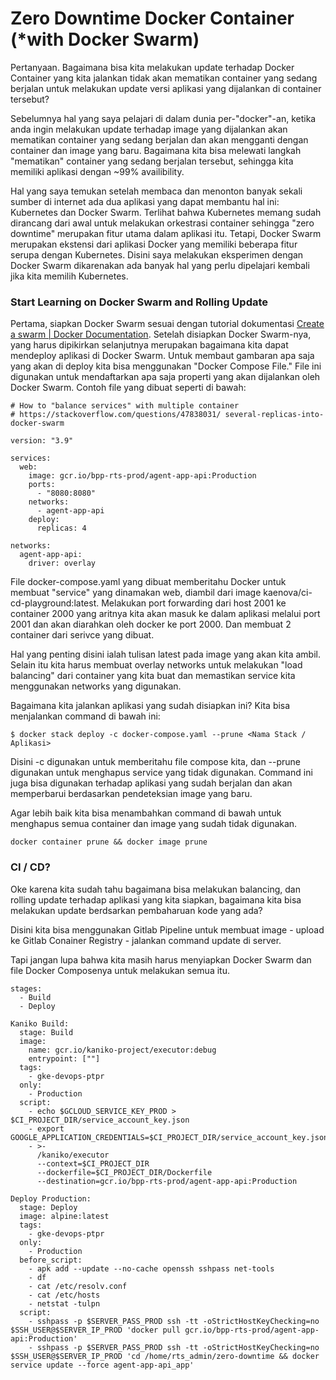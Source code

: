 # Zero Downtime Docker Container (*with Docker Swarm)

Pertanyaan. Bagaimana bisa kita melakukan update terhadap Docker Container yang kita jalankan  tidak akan mematikan container yang sedang berjalan untuk melakukan update versi aplikasi yang dijalankan di container tersebut?

Sebelumnya hal yang saya pelajari di dalam dunia per-"docker"-an, ketika anda ingin melakukan update terhadap image yang dijalankan akan mematikan container yang sedang berjalan dan akan mengganti dengan container dan image yang baru. Bagaimana kita bisa melewati langkah "mematikan" container yang sedang berjalan tersebut, sehingga kita memiliki aplikasi dengan ~99% availibility.

Hal yang saya temukan setelah membaca dan menonton banyak sekali sumber di internet ada dua aplikasi yang dapat membantu hal ini: Kubernetes dan Docker Swarm. Terlihat bahwa Kubernetes memang sudah dirancang dari awal untuk melakukan orkestrasi container sehingga "zero downtime" merupakan fitur utama dalam aplikasi itu. Tetapi, Docker Swarm merupakan ekstensi dari aplikasi Docker yang memiliki beberapa fitur serupa dengan Kubernetes. Disini saya melakukan eksperimen dengan Docker Swarm dikarenakan ada banyak hal yang perlu dipelajari kembali jika kita memilih Kubernetes.

### Start Learning on Docker Swarm and Rolling Update

Pertama, siapkan Docker Swarm sesuai dengan tutorial dokumentasi [Create a swarm | Docker Documentation](https://docs.docker.com/engine/swarm/swarm-tutorial/create-swarm/). Setelah disiapkan Docker Swarm-nya, yang harus dipikirkan selanjutnya merupakan bagaimana kita dapat mendeploy aplikasi di Docker Swarm. Untuk membaut gambaran apa saja yang akan di deploy kita bisa menggunakan "Docker Compose File." File ini digunakan untuk mendaftarkan apa saja properti yang akan dijalankan oleh Docker Swarm. Contoh file yang dibuat seperti di bawah:

    # How to "balance services" with multiple container
    # https://stackoverflow.com/questions/47838031/ several-replicas-into-docker-swarm

    version: "3.9"

    services:
      web:
        image: gcr.io/bpp-rts-prod/agent-app-api:Production
        ports:
          - "8080:8080"
        networks:
          - agent-app-api
        deploy:
          replicas: 4

    networks:
      agent-app-api:
        driver: overlay

File docker-compose.yaml yang dibuat memberitahu Docker untuk membuat "service" yang dinamakan web, diambil dari image kaenova/ci-cd-playground:latest. Melakukan port forwarding dari host 2001 ke container 2000 yang aritnya kita akan masuk ke dalam aplikasi melalui port 2001 dan akan diarahkan oleh docker ke port 2000. Dan membuat 2 container dari serivce yang dibuat.

Hal yang penting disini ialah tulisan latest pada image yang akan kita ambil. Selain itu kita harus membuat overlay networks untuk melakukan "load balancing" dari container yang kita buat dan memastikan service kita menggunakan networks yang digunakan.

Bagaimana kita jalankan aplikasi yang sudah disiapkan ini? Kita bisa menjalankan command di bawah ini:

    $ docker stack deploy -c docker-compose.yaml --prune <Nama Stack / Aplikasi>

Disini -c digunakan untuk memberitahu file compose kita, dan --prune digunakan untuk menghapus service yang tidak digunakan. Command ini juga bisa digunakan terhadap aplikasi yang sudah berjalan dan akan memperbarui berdasarkan pendeteksian image yang baru.

Agar lebih baik kita bisa menambahkan command di bawah untuk menghapus semua container dan image yang sudah tidak digunakan.

    docker container prune && docker image prune

### CI / CD?

Oke karena kita sudah tahu bagaimana bisa melakukan balancing, dan rolling update terhadap aplikasi yang kita siapkan, bagaimana kita bisa melakukan update berdsarkan pembaharuan kode yang ada?

Disini kita bisa menggunakan Gitlab Pipeline untuk membuat image - upload ke Gitlab Conainer Registry - jalankan command update di server.

Tapi jangan lupa bahwa kita masih harus menyiapkan Docker Swarm dan file Docker Composenya untuk melakukan semua itu. 

    stages:
      - Build
      - Deploy

    Kaniko Build:
      stage: Build
      image:
        name: gcr.io/kaniko-project/executor:debug
        entrypoint: [""]
      tags:
        - gke-devops-ptpr
      only:
        - Production
      script:
        - echo $GCLOUD_SERVICE_KEY_PROD > $CI_PROJECT_DIR/service_account_key.json
        - export GOOGLE_APPLICATION_CREDENTIALS=$CI_PROJECT_DIR/service_account_key.json
        - >-
          /kaniko/executor
          --context=$CI_PROJECT_DIR
          --dockerfile=$CI_PROJECT_DIR/Dockerfile
          --destination=gcr.io/bpp-rts-prod/agent-app-api:Production

    Deploy Production:
      stage: Deploy
      image: alpine:latest
      tags: 
        - gke-devops-ptpr
      only:
        - Production
      before_script:
        - apk add --update --no-cache openssh sshpass net-tools
        - df
        - cat /etc/resolv.conf
        - cat /etc/hosts
        - netstat -tulpn
      script:
        - sshpass -p $SERVER_PASS_PROD ssh -tt -oStrictHostKeyChecking=no $SSH_USER@$SERVER_IP_PROD 'docker pull gcr.io/bpp-rts-prod/agent-app-api:Production'
        - sshpass -p $SERVER_PASS_PROD ssh -tt -oStrictHostKeyChecking=no $SSH_USER@$SERVER_IP_PROD 'cd /home/rts_admin/zero-downtime && docker service update --force agent-app-api_app'